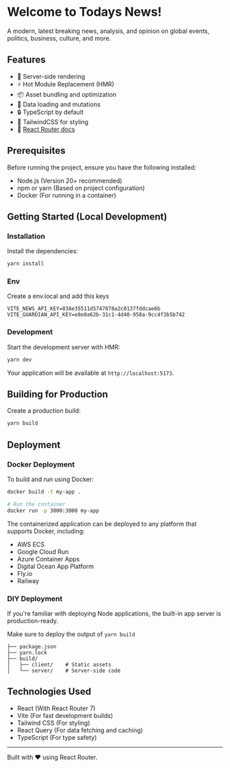 # Welcome to Todays News!

A modern, latest breaking news, analysis, and opinion on global events, politics, business, culture, and more.

## Features

- 🚀 Server-side rendering
- ⚡️ Hot Module Replacement (HMR)
- 📦 Asset bundling and optimization
- 🔄 Data loading and mutations
- 🔒 TypeScript by default
- 🎉 TailwindCSS for styling
- 📖 [React Router docs](https://reactrouter.com/)

## Prerequisites

Before running the project, ensure you have the following installed:

- Node.js (Version 20+ recommended)
- npm or yarn (Based on project configuration)
- Docker (For running in a container)

## Getting Started (Local Development)

### Installation

Install the dependencies:

```bash
yarn install
```

### Env
Create a env.local and add this keys

```env
VITE_NEWS_API_KEY=038e35511d5747878a2c0137fddcae6b
VITE_GUARDIAN_API_KEY=e8e0a62b-31c1-4d40-958a-9cc4f3b5b742
```

### Development

Start the development server with HMR:

```bash
yarn dev
```

Your application will be available at `http://localhost:5173`.

## Building for Production

Create a production build:

```bash
yarn build
```

## Deployment

### Docker Deployment

To build and run using Docker:

```bash
docker build -t my-app .

# Run the container
docker run -p 3000:3000 my-app
```

The containerized application can be deployed to any platform that supports Docker, including:

- AWS ECS
- Google Cloud Run
- Azure Container Apps
- Digital Ocean App Platform
- Fly.io
- Railway

### DIY Deployment

If you're familiar with deploying Node applications, the built-in app server is production-ready.

Make sure to deploy the output of `yarn build`

```
├── package.json
├── yarn.lock
├── build/
│   ├── client/    # Static assets
│   └── server/    # Server-side code
```

## Technologies Used

- React (With React Router 7)
- Vite (For fast development builds)
- Tailwind CSS (For styling)
- React Query (For data fetching and caching)
- TypeScript (For type safety)

---

Built with ❤️ using React Router.
